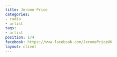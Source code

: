 ```yaml
---
title: Jerome Price
categories:
- radio
- artist
tags:
- artist
position: 174
facebook: https://www.facebook.com/JeromePriceUK
layout: client
---
```


